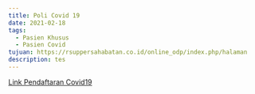 ```yaml
---
title: Poli Covid 19
date: 2021-02-18
tags:
  - Pasien Khusus
  - Pasien Covid
tujuan: https://rsuppersahabatan.co.id/online_odp/index.php/halaman
description: tes
---
```


[Link Pendaftaran Covid19](https://www.rsuppersahabatan.co.id/online_odp/index.php/halaman)

